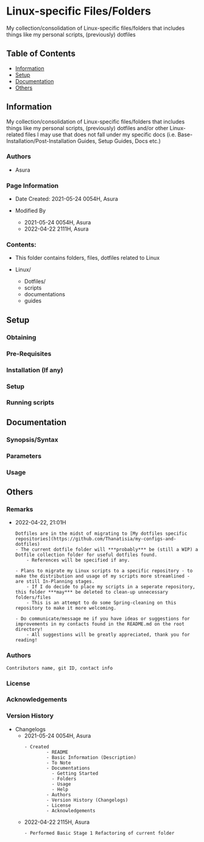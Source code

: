 # Linux-specific Files/Folders

My collection/consolidation of Linux-specific files/folders that includes things like my personal scripts, (previously) dotfiles

## Table of Contents
- [Information](#information)
- [Setup](#setup)
- [Documentation](#documentation)
- [Others](#others)

## Information

My collection/consolidation of Linux-specific files/folders that includes things like my personal scripts, (previously) dotfiles and/or other Linux-related files I may use that 
does not fall under my specific docs (i.e. Base-Installation/Post-Installation Guides, Setup Guides, Docs etc.)

### Authors

- Asura

### Page Information

- Date Created: 2021-05-24 0054H, Asura

- Modified By
	- 2021-05-24 0054H, Asura
	- 2022-04-22 2111H, Asura
  
### Contents:

- This folder contains folders, files, dotfiles related to Linux

- Linux/
	- Dotfiles/
	- scripts
	- documentations
	- guides

## Setup

### Obtaining

### Pre-Requisites

### Installation (If any)

### Setup

### Running scripts

## Documentation

### Synopsis/Syntax

### Parameters

### Usage

## Others

### Remarks
- 2022-04-22, 21:01H
	```
	Dotfiles are in the midst of migrating to [My dotfiles specific repositories](https://github.com/Thanatisia/my-configs-and-dotfiles)
	- The current dotfile folder will ***probably*** be (still a WIP) a Dotfile collection folder for useful dotfiles found. 
		- References will be specified if any.

	- Plans to migrate my Linux scripts to a specific repository - to make the distribution and usage of my scripts more streamlined - are still In-Planning stages.
		- If I do decide to place my scripts in a seperate repository, this folder ***may*** be deleted to clean-up unnecessary folders/files
		- This is an attempt to do some Spring-cleaning on this repository to make it more welcoming.

	- Do communicate/message me if you have ideas or suggestions for improvements in my contacts found in the README.md on the root directory! 
		- All suggestions will be greatly appreciated, thank you for reading!
	```

### Authors

```
Contributors name, git ID, contact info
```

### License

### Acknowledgements


### Version History

- Changelogs
	- 2021-05-24 0054H, Asura
  		```
		- Created 
    			- README
    			- Basic Information (Description)
    			- To Note
    			- Documentations
    			  - Getting Started
    			  - Folders
    			  - Usage
    			  - Help
    			- Authors
    			- Version History (Changelogs)
    			- License
    			- Acknowledgements
		```
	- 2022-04-22 2115H, Asura
		```
		- Performed Basic Stage 1 Refactoring of current folder
		```


